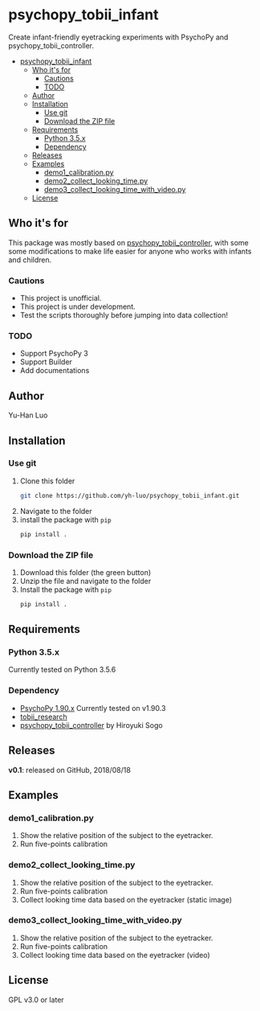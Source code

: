 # psychopy_tobii_infant

Create infant-friendly eyetracking experiments with PsychoPy and psychopy_tobii_controller.


- [psychopy_tobii_infant](#psychopytobiiinfant)
    - [Who it's for](#who-its-for)
        - [Cautions](#cautions)
        - [TODO](#todo)
    - [Author](#author)
    - [Installation](#installation)
        - [Use git](#use-git)
        - [Download the ZIP file](#download-the-zip-file)
    - [Requirements](#requirements)
        - [Python 3.5.x](#python-35x)
        - [Dependency](#dependency)
    - [Releases](#releases)
    - [Examples](#examples)
        - [demo1_calibration.py](#demo1calibrationpy)
        - [demo2_collect_looking_time.py](#demo2collectlookingtimepy)
        - [demo3_collect_looking_time_with_video.py](#demo3collectlookingtimewithvideopy)
    - [License](#license)

## Who it's for

This package was mostly based on [psychopy_tobii_controller](https://github.com/hsogo/psychopy_tobii_controller), with some some modifications to make life easier for anyone who works with infants and children.

### Cautions

- This project is unofficial.
- This project is under development.
- Test the scripts thoroughly before jumping into data collection!

### TODO

- Support PsychoPy 3
- Support Builder
- Add documentations

## Author

Yu-Han Luo

## Installation

### Use git

1. Clone this folder
    ```bash
    git clone https://github.com/yh-luo/psychopy_tobii_infant.git
    ```
2. Navigate to the folder
3. install the package with `pip`
    ```python
    pip install .
    ```

### Download the ZIP file

1. Download this folder (the green button)
2. Unzip the file and navigate to the folder
3. Install the package with `pip`
    ```python
    pip install .
    ```

## Requirements

### Python 3.5.x

Currently tested on Python 3.5.6

### Dependency

- [PsychoPy 1.90.x](http://www.psychopy.org/)
    Currently tested on v1.90.3
- [tobii_research](https://pypi.python.org/pypi/tobii-research)  
- [psychopy_tobii_controller](https://github.com/hsogo/psychopy_tobii_controller) by Hiroyuki Sogo

## Releases

**v0.1**: released on GitHub, 2018/08/18

## Examples

### demo1_calibration.py

1. Show the relative position of the subject to the eyetracker.
2. Run five-points calibration

### demo2_collect_looking_time.py

1. Show the relative position of the subject to the eyetracker.
2. Run five-points calibration
3. Collect looking time data based on the eyetracker (static image)

### demo3_collect_looking_time_with_video.py

1. Show the relative position of the subject to the eyetracker.
2. Run five-points calibration
3. Collect looking time data based on the eyetracker (video)

## License

GPL v3.0 or later

